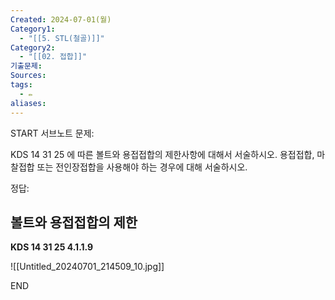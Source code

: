 ```yaml
---
Created: 2024-07-01(월)
Category1:
  - "[[5. STL(철골)]]"
Category2:
  - "[[02. 접합]]"
기출문제: 
Sources: 
tags:
  - ✏️
aliases:
---
```

START
서브노트
문제:  

KDS 14 31 25 에 따른 볼트와 용접접합의 제한사항에 대해서 서술하시오.
용접접합, 마찰접합 또는 전인장접합을 사용해야 하는 경우에 대해 서술하시오.

정답: 
## 볼트와 용접접합의 제한 

**KDS 14 31 25 4.1.1.9**

![[Untitled_20240701_214509_10.jpg]]

<!--ID: 1719879952020-->
END

